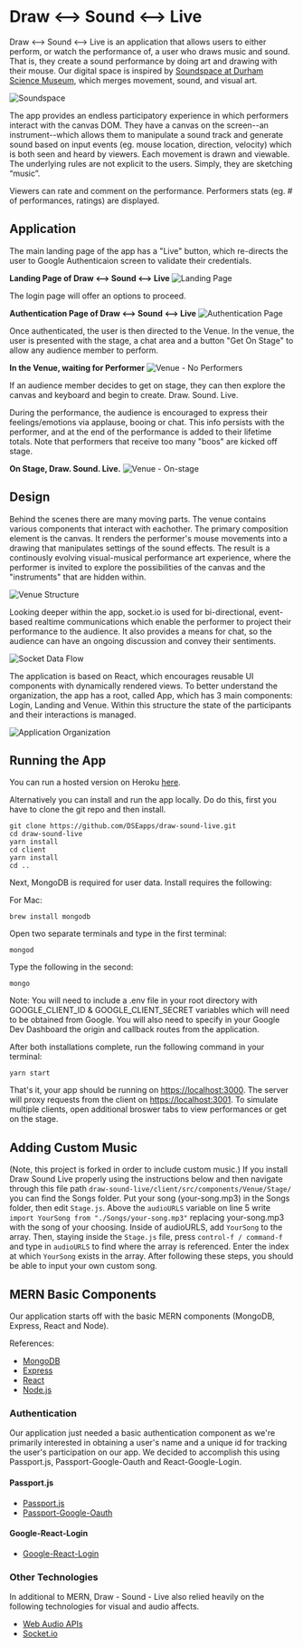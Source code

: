 # Draw <--> Sound <--> Live

Draw <--> Sound <--> Live is an application that allows users to either perform, or watch the performance of, a user who draws music and sound. That is, they create a sound performance by doing art and drawing with their mouse. Our digital space is inspired by [Soundspace at Durham Science Museum](https://www.lifeandscience.org/soundspace), which merges movement, sound, and visual art.

![Soundspace](./images/soundspace.jpeg)


The app provides an endless participatory experience in which performers interact with the canvas DOM. They have a canvas on the screen--an instrument--which allows them to manipulate a sound track and generate sound based on input events (eg. mouse location, direction, velocity) which is both seen and heard by viewers. Each movement is drawn and viewable. The underlying rules are not explicit to the users. Simply, they are sketching “music”.

Viewers can rate and comment on the performance. Performers stats (eg. # of performances, ratings) are displayed.

## Application
The main landing page of the app has a "Live" button, which re-directs the user to Google Authenticaion screen to validate their credentials. 

**Landing Page of Draw <--> Sound <--> Live**
![Landing Page](./images/dsl.jpeg)

The login page will offer an options to proceed.

**Authentication Page of Draw <--> Sound <--> Live**
![Authentication Page](./images/google-login.jpeg)

Once authenticated, the user is then directed to the Venue.  In the venue, the user is presented with the stage, a chat area and a button "Get On Stage" to allow any audience member to perform.

**In the Venue, waiting for Performer**
![Venue - No Performers](./images/venue-page.jpeg)

If an audience member decides to get on stage, they can then explore the canvas and keyboard and begin to create.  Draw.  Sound.  Live.

During the performance, the audience is encouraged to express their feelings/emotions via applause, booing or chat.  This info persists with the performer, and at the end of the performance is added to their lifetime totals.  Note that performers that receive too many "boos" are kicked off stage.

**On Stage, Draw. Sound. Live.**
![Venue - On-stage](./images/venue-stage.jpeg)



## Design

Behind the scenes there are many moving parts.  The venue contains various components that interact with eachother.  The primary composition element is the canvas.  It renders the performer's mouse movements into a drawing that manipulates settings of the sound effects.  The result is a continously evolving visual-musical performance art experience, where the performer is invited to explore the possibilities of the canvas and the "instruments" that are hidden within. 


![Venue Structure](./images/venue-structure.jpeg)


Looking deeper within the app, socket.io is used for bi-directional, event-based realtime communications which enable the performer to project their performance to the audience.  It also provides a means for chat, so the audience can have an ongoing discussion and convey their sentiments.

![Socket Data Flow](./images/socket-dataflow.jpeg)



The application is based on React, which encourages reusable UI components with dynamically rendered views.  To better understand the organization, the app has a root, called App, which has 3 main components: Login, Landing and Venue.  Within this structure the state of the participants and their interactions is managed.

![Application Organization](./images/component-hierarchy.jpeg)



## Running the App

You can run a hosted version on Heroku [here](https://drawsound.herokuapp.com/). 

Alternatively you can install and run the app locally.  Do do this, first you have to clone the git repo and then install.

```
git clone https://github.com/DSEapps/draw-sound-live.git
cd draw-sound-live
yarn install
cd client
yarn install
cd ..
```

Next, MongoDB is required for user data.  Install requires the following:

For Mac:
```
brew install mongodb
```
Open two separate terminals and type in the first terminal:
```
mongod
```
Type the following in the second:
```
mongo
```

Note:  You will need to include a .env file in your root directory with GOOGLE_CLIENT_ID & GOOGLE_CLIENT_SECRET variables which will need to be obtained from Google.  You will also need to specify in your Google Dev Dashboard the origin and callback routes from the application.


After both installations complete, run the following command in your terminal:

```
yarn start
```

That's it, your app should be running on <https://localhost:3000>. The server will proxy requests from the client on <https://localhost:3001>.  To simulate multiple clients, open additional broswer tabs to view performances or get on the stage.

## Adding Custom Music

(Note, this project is forked in order to include custom music.) If you install Draw Sound Live properly using the instructions below and then navigate through this file path `draw-sound-live/client/src/components/Venue/Stage/` you can find the Songs folder. Put your song (your-song.mp3) in the Songs folder, then edit `Stage.js`. Above the `audioURLS` variable on line 5 write `import YourSong from "./Songs/your-song.mp3"` replacing your-song.mp3 with the song of your choosing. Inside of audioURLS, add `YourSong` to the array. Then, staying inside the `Stage.js` file, press `control-f / command-f` and type in `audioURLS` to find where the array is referenced. Enter the index at which `YourSong` exists in the array. After following these steps, you should be able to input your own custom song.

## MERN Basic Components

Our application starts off with the basic MERN components (MongoDB, Express, React and Node).

References: 
* [MongoDB](https://www.mongodb.com)
* [Express](https://expressjs.com)
* [React](https://reactjs.org/)
* [Node.js](https://nodejs.org/en/)

### Authentication

Our application just needed a basic authentication component as we're primarily interested in obtaining a user's name and a unique id for tracking the user's participation on our app.  We decided to accomplish this using Passport.js, Passport-Google-Oauth and React-Google-Login.

#### Passport.js
* [Passport.js](http://www.passportjs.org/)
* [Passport-Google-Oauth](https://www.npmjs.com/package/passport-google-oauth)

#### Google-React-Login
* [Google-React-Login](https://www.npmjs.com/package/react-google-login)


### Other Technologies

In additional to MERN, Draw - Sound - Live also relied heavily on the following technologies for visual and audio affects.

* [Web Audio APIs](https://developer.mozilla.org/en-US/docs/Web/API/Web_Audio_API)
* [Socket.io](https://socket.io/)



